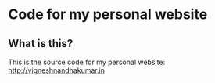 Code for my personal website
=============================

## What is this?

This is the source code for my personal website: http://vigneshnandhakumar.in
